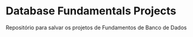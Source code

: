 # Database Fundamentals Projects
Repositório para salvar os projetos de Fundamentos de Banco de Dados
